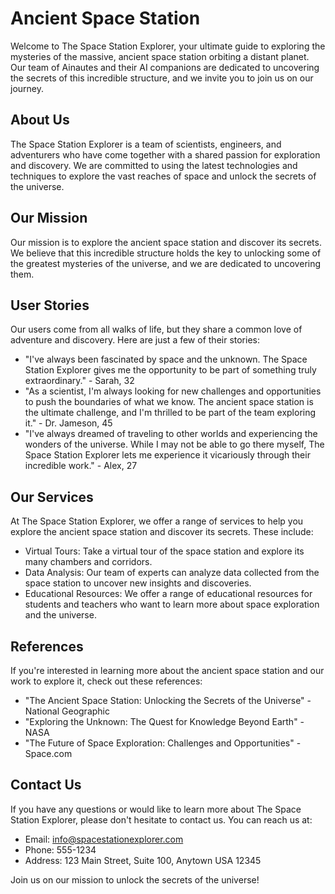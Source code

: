 <!--
Write me content for website with wallpaper which alt text is:

"A team of Ainautes and their AI companions exploring a massive, ancient space station orbiting a distant planet."

The name/title of the page should not be 1:1 copy of the alt text but rather a real content of the website which is using this wallpaper.

- Use markdown format
- Start with the heading
- The content should look like a real website
- Include real sections like references, contact, user stories, etc. use things relevant to the page purpose.
- Feel free to use structure like headings, bullets, numbering, blockquotes, paragraphs, horizontal lines, etc.
- You can use formatting like bold or _italic_
- You can include UTF-8 emojis
- Links should be only #hash anchors (and you can refer to the document itself)
- Do not include images
-->

<!--font:Poppins-->

# Ancient Space Station

Welcome to The Space Station Explorer, your ultimate guide to exploring the mysteries of the massive, ancient space station orbiting a distant planet. Our team of Ainautes and their AI companions are dedicated to uncovering the secrets of this incredible structure, and we invite you to join us on our journey.

## About Us

The Space Station Explorer is a team of scientists, engineers, and adventurers who have come together with a shared passion for exploration and discovery. We are committed to using the latest technologies and techniques to explore the vast reaches of space and unlock the secrets of the universe.

## Our Mission

Our mission is to explore the ancient space station and discover its secrets. We believe that this incredible structure holds the key to unlocking some of the greatest mysteries of the universe, and we are dedicated to uncovering them.

## User Stories

Our users come from all walks of life, but they share a common love of adventure and discovery. Here are just a few of their stories:

-   "I've always been fascinated by space and the unknown. The Space Station Explorer gives me the opportunity to be part of something truly extraordinary." - Sarah, 32
-   "As a scientist, I'm always looking for new challenges and opportunities to push the boundaries of what we know. The ancient space station is the ultimate challenge, and I'm thrilled to be part of the team exploring it." - Dr. Jameson, 45
-   "I've always dreamed of traveling to other worlds and experiencing the wonders of the universe. While I may not be able to go there myself, The Space Station Explorer lets me experience it vicariously through their incredible work." - Alex, 27

## Our Services

At The Space Station Explorer, we offer a range of services to help you explore the ancient space station and discover its secrets. These include:

-   Virtual Tours: Take a virtual tour of the space station and explore its many chambers and corridors.
-   Data Analysis: Our team of experts can analyze data collected from the space station to uncover new insights and discoveries.
-   Educational Resources: We offer a range of educational resources for students and teachers who want to learn more about space exploration and the universe.

## References

If you're interested in learning more about the ancient space station and our work to explore it, check out these references:

-   "The Ancient Space Station: Unlocking the Secrets of the Universe" - National Geographic
-   "Exploring the Unknown: The Quest for Knowledge Beyond Earth" - NASA
-   "The Future of Space Exploration: Challenges and Opportunities" - Space.com

## Contact Us

If you have any questions or would like to learn more about The Space Station Explorer, please don't hesitate to contact us. You can reach us at:

-   Email: info@spacestationexplorer.com
-   Phone: 555-1234
-   Address: 123 Main Street, Suite 100, Anytown USA 12345

Join us on our mission to unlock the secrets of the universe!
